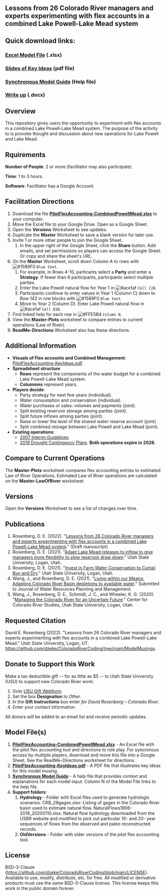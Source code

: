## Lessons from 26 Colorado River managers and experts experimenting with flex accounts in a combined Lake Powell-Lake Mead  system

## Quick download links:
### [Excel Model File](https://github.com/dzeke/ColoradoRiverCoding/raw/main/ModelMusings/PilotFlexAccounting-CombinedPowellMead.xlsx) (.xlsx)
### [Slides of Key Ideas](https://github.com/dzeke/ColoradoRiverCoding/raw/main/ModelMusings/PilotFlexAccounting-KeyIdeas.pdf) (pdf file)
### [Synchronous Model Guide](https://github.com/dzeke/ColoradoRiverCoding/blob/main/ModelMusings/Support/ModelGuide/ModelGuide-CombinedLakePowellLakeMead.md) (Help file)
### [Write up](https://github.com/dzeke/ColoradoRiverCoding/raw/main/BlogDrafts/3-LessonsFromSynchronouslyModelCombinedLakePowellLakeMeadSystemWith26ColoradoRiverManagersExperts.docx) (.docx)

## Overview														
This repository gives users the opportunity to experiment with flex accounts in a combined Lake Powell-Lake Mead system. The purpose of the activity to is provoke thought and discussion about new operations for Lake Powell and Lake Mead.

## Rquirements
**Number of People**: 2 or more (facilitator may also participate).

**Time**: 1 to 3 hours.

**Software**: Facilitator has a Google Account.

## Facilitation Directions
1. Download the file **[PilotFlexAccounting-CombinedPowellMead.xlsx](https://github.com/dzeke/ColoradoRiverCoding/raw/main/ModelMusings/PilotFlexAccounting-CombinedPowellMead.xlsx)** to your computer.
1. Move the Excel file to your Google Drive. Open as a Google Sheet.
1. Open the **Versions** Worksheet to see updates.
1. Duplicate the **Master** Worksheet to save a blank version for later use. 
1. Invite 1 or more other people to join the Google Sheet.
   1. In the upper right of the Google Sheet, click the **Share** button. Add emails, and set permissions so players can access the Google Sheet. Or copy and share the sheet's URL. 
1. On the **Master** Worksheet, scroll down Column A to rows with ![#1589F0](https://via.placeholder.com/15/1589F0/000000?text=+) `Blue text`.
   1. For example, in Rows 4-10, particants select a **Party** and enter a **Strategy**. If fewer than 6 participants, participants select multiple parties.
   1. Enter the Lake Powell natural flow for Year 1 in ![#ace1af](https://via.placeholder.com/15/ace1af/000000?text=+) `Cell C28`.
   1. Participants continue to enter values in Year 1 (Column C) down to Row 142 in row blocks with ![#1589F0](https://via.placeholder.com/15/1589F0/000000?text=+) `Blue text`.
   1. Move to Year 2 (Column D). Enter Lake Powell natural flow in ![#ace1af](https://via.placeholder.com/15/ace1af/000000?text=+) `Cell D28`.
1. Find linked help for each row in ![#FFE5B4](https://via.placeholder.com/15/FFE5B4/000000?text=+) `Column N`.
1. View the **Master-Plots** worksheet to compare entries to current operations (Law of River).
1. **ReadMe-Directions** Worksheet also has these directions.

## Additional Information
 
 * **Visuals of Flex accounts and Combined Management**: [PilotFlexAccounting-KeyIdeas.pdf](https://github.com/dzeke/ColoradoRiverCoding/raw/main/ModelMusings/PilotFlexAccounting-KeyIdeas.pdf).
 * **Spreadsheet structure**
   * **Rows** represent the components of the water budget for a combined Lake Powell-Lake Mead system.
   * **Colummns** represent years. 
 * **Players decide**:
      * Party strategy for next few years (individual).
	  * Water consumption and conservation (individual).
	  * Water purchases or sales: volumes and payments (joint). 
	  * Split existing reservoir storage among parties (joint).
	  * Split future inflows among parties (joint). 
	  * Raise or lower the level of the shared water reserve account (joint)
      * Split combined storage between Lake Powell and Lake Mead (joint). 
 * **Existing operations**:
	  * [2007 Interim Guidelines](https://www.usbr.gov/lc/region/programs/strategies/RecordofDecision.pdf).
	  * [2019 Drought Contingency Plans](https://www.usbr.gov/dcp/finaldocs.html). **Both operations expire in 2026**.
  
## Compare to Current Operations
The **Master-Plots** worksheet compares flex accounting entries to estimated Law of River Operations. Estimated Law of River operations are calculated on the **Master-LawOfRiver** worksheet.

## Versions
Open the **Versions** Worksheet to see a list of changes over time. 
 
## Publications
1. Rosenberg, D. E. (2022). "[Lessons from 26 Colorado River managers and experts experimenting with flex accounts in a combined Lake Powell-Lake Mead system](https://github.com/dzeke/ColoradoRiverCoding/raw/main/BlogDrafts/3-LessonsFromSynchronouslyModelCombinedLakePowellLakeMeadSystemWith26ColoradoRiverManagersExperts.docx)." (Draft manuscript)
1. Rosenberg, D. E. (2021). "[Adapt Lake Mead releases to inflow to give managers more flexibility to slow reservoir draw down](https://digitalcommons.usu.edu/water_pubs/170/)." Utah State University, Logan, Utah.
1. Rosenberg, D. E. (2021). "[Invest in Farm Water Conservation to Curtail Buy and Dry](https://digitalcommons.usu.edu/water_pubs/169/)." Utah State University, Logan, Utah.
1. Wang, J., and Rosenberg, D. E. (2021). "[Living within our Means: Adapting Colorado River Basin depletions to available water]( https://digitalcommons.usu.edu/water_pubs/171/)." Submitted to Journal of Water Resources Planning and Management.
1. Wang, J., Rosenberg, D. E., Schmidt, J. C., and Wheeler, K. G. (2020). "[Managing the Colorado River for an Uncertain Future](http://qcnr.usu.edu/coloradoriver/files/CCRS_White_Paper_3.pdf)." Center for Colorado River Studies, Utah State University, Logan, Utah.

## Requested Citation
David E. Rosenberg (2022). "Lessons from 26 Colorado River managers and experts experimenting with flex accounts in a combined Lake Powell-Lake Mead." Utah State University, Logan, UT. https://github.com/dzeke/ColoradoRiverCoding/tree/main/ModelMusings.

## Donate to Support this Work
Make a tax deductible gift -- for as little as $5 -- to Utah State University (USU) to support new Colorado River work:

1. Goto [USU Gift Webform](https://www.usu.edu/advancement/give/index).
1. Set the box **Designation** to *Other*. 
1. In the **Gift Instructions** box enter *for David Rosenberg – Colorado River*.
1. Enter your contact information.

All donors will be added to an email list and receive periodic updates.

## Model File(s)
1. **[PilotFlexAccounting-CombinedPowellMead.xlsx](https://github.com/dzeke/ColoradoRiverCoding/raw/main/ModelMusings/PilotFlexAccounting-CombinedPowellMead.xlsx)** - An Excel file with the pilot flex accounting tool and directions to role play. For syncronous access by multiple players, download and move this file into a Google Sheet. See the ReadMe-Directions worksheet for directions.
1. **[PilotFlexAccounting-KeyIdeas.pdf](https://github.com/dzeke/ColoradoRiverCoding/raw/main/ModelMusings/PilotFlexAccounting-KeyIdeas.pdf)** - A PDF file that illustrates key ideas for this model musing.
1. **[Synchronous Model Guide](https://github.com/dzeke/ColoradoRiverCoding/blob/main/ModelMusings/Support/ModelGuide/ModelGuide-CombinedLakePowellLakeMead.md)** - A help file that provides context and explanations for each model input. Column N of the Model File links to the help file.
1. **Support folders**:
   1. **Hydrology** - Folder with Excel files used to generate hydrologic scenarios. CRB_29gages.xlsx: Listing of gages in the Colorado River basin used to estimate natural flow. NaturalFlows1906-2018_20200110.xlsx: Natural flow hydrology downloaded from the USBR website and modified to pick out particular 10- and 20- year sequences of flows from the observed and paleo reconstructed records.
   1. **OldVersions** - Folder with older versions of the pilot flex accounting tool.

## License
BSD-3-Clause (https://github.com/dzeke/ColoradoRiverCoding/blob/main/LICENSE). Available to use, modify, distribute, etc. for free.
All modified or derivative products must use the same BSD-3-Clause license. This license keeps this work in the public domain forever.

